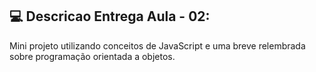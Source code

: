 ## :computer: Descricao Entrega Aula - 02:
<p>Mini projeto utilizando conceitos de JavaScript e uma breve relembrada sobre programação orientada a objetos.</p>
